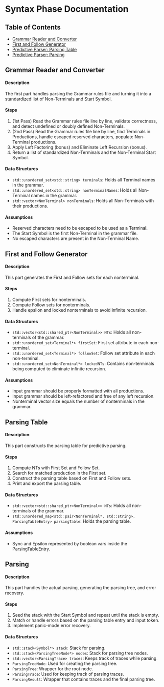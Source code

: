 
# Syntax Phase Documentation

## Table of Contents
+ [Grammar Reader and Converter](#Grammar-Reader-and-Converter)
+ [First and Follow Generator](#First-and-Follow-Generator)
+ [Predictive Parser: Parsing Table](#Parsing-Table)
+ [Predictive Parser: Parsing](#Parsing)

## Grammar Reader and Converter
#### Description
The first part handles parsing the Grammar rules file and turning it into a standardized list of Non-Terminals and Start Symbol.

#### Steps
1. (1st Pass) Read the Grammar rules file line by line, validate correctness, and detect undefined or doubly defined Non-Terminals.
2. (2nd Pass) Read the Grammar rules file line by line, find Terminals in Productions, handle escaped reserved characters, populate Non-Terminal productions.
3. Apply Left Factoring (bonus) and Eliminate Left Recursion (bonus).
4. Return a list of standardized Non-Terminals and the Non-Terminal Start Symbol.

#### Data Structures
- `std::unordered_set<std::string> terminals`: Holds all Terminal names in the grammar.
- `std::unordered_set<std::string> nonTerminalNames`: Holds all Non-Terminal names in the grammar.
- `std::vector<NonTerminal> nonTerminals`: Holds all Non-Terminals with their productions.

#### Assumptions
- Reserved characters need to be escaped to be used as a Terminal.
- The Start Symbol is the first Non-Terminal in the grammar file.
- No escaped characters are present in the Non-Terminal Name.

## First and Follow Generator
#### Description
This part generates the First and Follow sets for each nonterminal.

#### Steps
1. Compute First sets for nonterminals.
2. Compute Follow sets for nonterminals.
3. Handle epsilon and locked nonterminals to avoid infinite recursion.

#### Data Structures
- `std::vector<std::shared_ptr<NonTerminal>> NTs`: Holds all non-terminals of the grammar.
- `std::unordered_set<Terminal*> firstSet`: First set attribute in each non-terminal.
- `std::unordered_set<Terminal*> followSet`: Follow set attribute in each non-terminal.
- `std::unordered_set<NonTerminal*> lockedNTs`: Contains non-terminals being computed to eliminate infinite recursion.

#### Assumptions
- Input grammar should be properly formatted with all productions.
- Input grammar should be left-refactored and free of any left recursion.
- Nonterminal vector size equals the number of nonterminals in the grammar.

## Parsing Table
#### Description
This part constructs the parsing table for predictive parsing.

#### Steps
1. Compute NTs with First Set and Follow Set.
2. Search for matched production in the First set.
3. Construct the parsing table based on First and Follow sets.
4. Print and export the parsing table.

#### Data Structures
- `std::vector<std::shared_ptr<NonTerminal>> NTs`: Holds all non-terminals of the grammar.
- `std::unordered_map<std::pair<NonTerminal*, std::string>, ParsingTableEntry> parsingTable`: Holds the parsing table.

#### Assumptions
- Sync and Epsilon represented by boolean vars inside the ParsingTableEntry.

## Parsing 
#### Description
This part handles the actual parsing, generating the parsing tree, and error recovery.

#### Steps
1. Seed the stack with the Start Symbol and repeat until the stack is empty.
2. Match or handle errors based on the parsing table entry and input token.
3. Implement panic-mode error recovery.

#### Data Structures
- `std::stack<Symbol*> stack`: Stack for parsing.
- `std::stack<ParsingTreeNode*> nodes`: Stack for parsing tree nodes.
- `std::vector<ParsingTrace> traces`: Keeps track of traces while parsing.
- `ParsingTreeNode`: Used for creating the parsing tree.
- `ParsingTree`: Wrapper for the root node.
- `ParsingTrace`: Used for keeping track of parsing traces.
- `ParsingResult`: Wrapper that contains traces and the final parsing tree.
